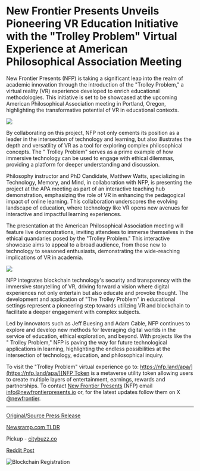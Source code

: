# New Frontier Presents Unveils Pioneering VR Education Initiative with the "Trolley Problem" Virtual Experience at American Philosophical Association Meeting

New Frontier Presents (NFP) is taking a significant leap into the realm of academic innovation through the introduction of the "Trolley Problem," a virtual reality (VR) experience developed to enrich educational methodologies. This initiative is set to be showcased at the upcoming American Philosophical Association meeting in Portland, Oregon, highlighting the transformative potential of VR in educational contexts.

![](https://api.blockchainwire.io/uploads/NewFrontierPresents/editor_image/a01b3256-922c-4e0d-9a08-6d90b9ebd278.jpg)

By collaborating on this project, NFP not only cements its position as a leader in the intersection of technology and learning, but also illustrates the depth and versatility of VR as a tool for exploring complex philosophical concepts. The " Trolley Problem" serves as a prime example of how immersive technology can be used to engage with ethical dilemmas, providing a platform for deeper understanding and discussion.

Philosophy instructor and PhD Candidate, Matthew Watts, specializing in Technology, Memory, and Mind, in collaboration with NFP, is presenting the project at the APA meeting as part of an interactive teaching hub demonstration, emphasizing the role of VR in enhancing the pedagogical impact of online learning. This collaboration underscores the evolving landscape of education, where technology like VR opens new avenues for interactive and impactful learning experiences.

The presentation at the American Philosophical Association meeting will feature live demonstrations, inviting attendees to immerse themselves in the ethical quandaries posed by the "Trolley Problem." This interactive showcase aims to appeal to a broad audience, from those new to technology to seasoned enthusiasts, demonstrating the wide-reaching implications of VR in academia.

![](https://api.blockchainwire.io/uploads/NewFrontierPresents/editor_image/7592b03c-9fad-4f25-b46a-0d0cfcf00bf9.jpg)

NFP integrates blockchain technology's security and transparency with the immersive storytelling of VR, driving forward a vision where digital experiences not only entertain but also educate and provoke thought. The development and application of "The Trolley Problem" in educational settings represent a pioneering step towards utilizing VR and blockchain to facilitate a deeper engagement with complex subjects.

Led by innovators such as Jeff Buesing and Adam Cable, NFP continues to explore and develop new methods for leveraging digital worlds in the service of education, ethical exploration, and beyond. With projects like the " Trolley Problem," NFP is paving the way for future technological applications in learning, highlighting the endless possibilities at the intersection of technology, education, and philosophical inquiry.

To visit the "Trolley Problem" virtual experience go to: [https://nfp.land/apa/](https://nfp.land/apa/)[NFP Token](https://newfrontierpresents.io/nfp-token/) is a metaverse utility token allowing users to create multiple layers of entertainment, earnings, rewards and partnerships. To contact [New Frontier Presents](https://newfrontierpresents.io) (NFP) email [info@newfrontierpresents.io](mailto:info@newfrontierpresents.io) or, for the latest updates follow them on X [@newfrontier](https://twitter.com/newfrontier). 

---

[Original/Source Press Release](https://blockchainwire.io/press-release/new-frontier-presents-unveils-pioneering-vr-education-initiative-with-the-trolley-problem-virtual-experience-at-american-philosophical-association-meeting-)
                    

[Newsramp.com TLDR](https://newsramp.com/curated-news/new-frontier-presents-introduces-vr-experience-for-academic-innovation/804ce8c38d2201820b9f155dbff269fb) 


Pickup - [citybuzz.co](https://citybuzz.co/2024/03/12/new-frontier-presents-pioneers-vr-education-with-trolley-problem-experience)
 



[Reddit Post](https://www.reddit.com/r/newsramp/comments/1bd7aqj/new_frontier_presents_introduces_vr_experience/) 



![Blockchain Registration](https://cdn.newsramp.app/blockchainwire/qrcode/243/12/daveZ6fs.webp)